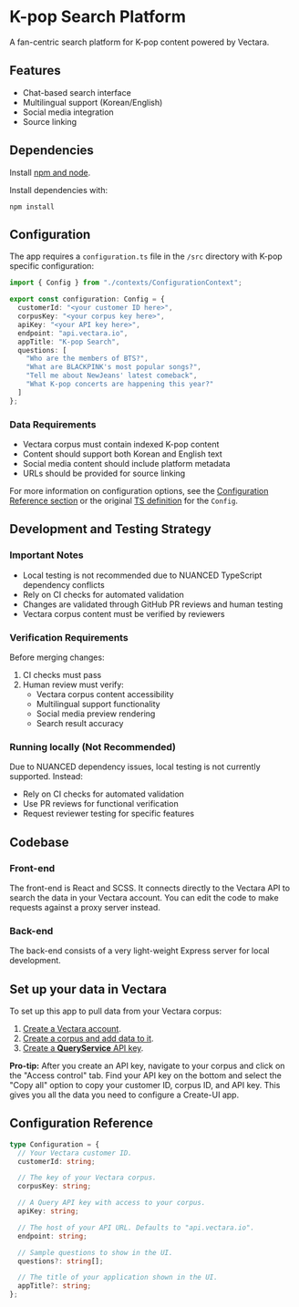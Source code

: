 # K-pop Search Platform

A fan-centric search platform for K-pop content powered by Vectara.

## Features
- Chat-based search interface
- Multilingual support (Korean/English)
- Social media integration
- Source linking

## Dependencies

Install [npm and node](https://nodejs.org/en/download).

Install dependencies with:

```
npm install
```

## Configuration

The app requires a `configuration.ts` file in the `/src` directory with K-pop specific configuration:

```ts
import { Config } from "./contexts/ConfigurationContext";

export const configuration: Config = {
  customerId: "<your customer ID here>",
  corpusKey: "<your corpus key here>",
  apiKey: "<your API key here>",
  endpoint: "api.vectara.io",
  appTitle: "K-pop Search",
  questions: [
    "Who are the members of BTS?",
    "What are BLACKPINK's most popular songs?",
    "Tell me about NewJeans' latest comeback",
    "What K-pop concerts are happening this year?"
  ]
};
```

### Data Requirements
- Vectara corpus must contain indexed K-pop content
- Content should support both Korean and English text
- Social media content should include platform metadata
- URLs should be provided for source linking

For more information on configuration options, see the [Configuration Reference section](#configuration-reference) or the original [TS definition](./src/contexts/ConfigurationContext.tsx) for the `Config`.

## Development and Testing Strategy

### Important Notes
- Local testing is not recommended due to NUANCED TypeScript dependency conflicts
- Rely on CI checks for automated validation
- Changes are validated through GitHub PR reviews and human testing
- Vectara corpus content must be verified by reviewers

### Verification Requirements
Before merging changes:
1. CI checks must pass
2. Human review must verify:
   - Vectara corpus content accessibility
   - Multilingual support functionality
   - Social media preview rendering
   - Search result accuracy

### Running locally (Not Recommended)
Due to NUANCED dependency issues, local testing is not currently supported. Instead:
- Rely on CI checks for automated validation
- Use PR reviews for functional verification
- Request reviewer testing for specific features

## Codebase

### Front-end

The front-end is React and SCSS. It connects directly to the Vectara API to search the data in your Vectara account. You can edit the code to make requests against a proxy server instead.

### Back-end

The back-end consists of a very light-weight Express server for local development.

## Set up your data in Vectara

To set up this app to pull data from your Vectara corpus:

1. [Create a Vectara account](https://console.vectara.com/signup).
2. [Create a corpus and add data to it](https://docs.vectara.com/docs/console-ui/creating-a-corpus).
3. [Create a **QueryService** API key](https://docs.vectara.com/docs/console-ui/manage-api-access#create-an-api-key).

**Pro-tip:** After you create an API key, navigate to your corpus and click on the "Access control" tab. Find your API key on the bottom and select the "Copy all" option to copy your customer ID, corpus ID, and API key. This gives you all the data you need to configure a Create-UI app.

## Configuration Reference

```ts
type Configuration = {
  // Your Vectara customer ID.
  customerId: string;

  // The key of your Vectara corpus.
  corpusKey: string;

  // A Query API key with access to your corpus.
  apiKey: string;

  // The host of your API URL. Defaults to "api.vectara.io".
  endpoint: string;

  // Sample questions to show in the UI.
  questions?: string[];

  // The title of your application shown in the UI.
  appTitle?: string;
};
```
